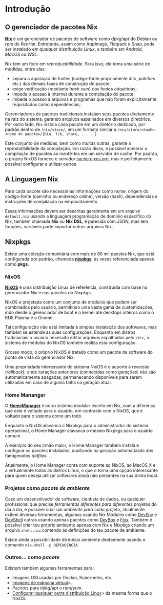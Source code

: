 # Introdução

## O gerenciador de pacotes Nix

**[Nix](https://nixos.org/explore.html)** é um gerenciador de pacotes de software como dpkg/apt do Debian ou rpm do RedHat. Entretanto, assim como AppImage, Flatpack e Snap, pode ser instalado em *qualquer distribuição Linux*, e também em *Android*, *MacOS* ou *WSL*.

Nix tem um foco em _reproducibilidade_. Para isso, ele toma uma série de medidas, entre elas:

- separa a aquisição de fontes (código-fonte propriamente dito, _patches_ etc.) das demais fases de construção do pacote;
- exige verificação (mediante _hash sum_) das fontes adquiridas;
- impede o acesso à Internet durante a compilação do pacote;
- impede o acesso a arquivos e programas que não foram explicitamente requisitados como dependências;

Gerenciadores de pacotes tradicionais instalam seus pacotes diretamente na raiz do sistema, gerando arquivos espalhados em diversos diretórios.
Por outro lado, Nix instala cada pacote em um diretório dedicado, por padrão dentro de `/nix/store/`, em um formato similar a `/nix/store/<hash>-<nome do pacote>/{bin, lib, share, . . . }`


Este conjunto de medidas, bem como muitas outras, garante a reprodutibilidade da compilação. Em razão disso, é possível acelerar a compilação de pacotes ao mantê-los em um servidor de cache.
Por padrão, o projeto NixOS fornece o servidor [cache.nixos.org](https://cache.nixos.org), mas é perfeitamente possível configurar e utilizar outros.

## A Linguagem Nix

Para cada pacote são necessárias informações como nome, origem do código-fonte (caminho ou endereço online), versão (hash), dependências e instruções de compilação ou empacotamento. 

Essas informações devem ser descritas geralmente em um arquivo `default.nix` usando a linguagem programação de domínio especifico do Nix, também chamada **Nix** ou **Nix DSL**, é parecida com JSON, mas tem funções, variáveis pode importar outros arquivos Nix.

## Nixpkgs

Existe uma coleção comunitária com mais de 80 mil pacotes Nix, que está configurada por padrão, chamada **[nixpkgs](https://search.nixos.org)**, às vezes referenciada apenas como **pkgs**. 


### NixOS

**[NixOS](https://nixos.org/)** é uma distribuição Linux de referência, construída com base no gerenciador Nix e nos pacotes do Nixpkgs.

NixOS é projetada como um conjunto de módulos que podem ser combinados pelo usuário, permitindo uma vasta gama de customizações, indo desde o gerenciador de boot e o kernel até desktops inteiros como o KDE Plasma e o Gnome.

Tal configuração não está limitada à simples instalação dos softwares, mas também se estende às suas configurações. Enquanto em distros tradicionais o usuário necessita editar arquivos espalhados pelo `/etc`, o sistema de módulos do NixOS também realiza esta configuração.

Grosso modo, o próprio NixOS é tratado como um pacote de software do ponto de vista do gerenciador Nix.

Uma propriedade interessante do sistema NixOS é o suporte à reversão (_rollback_), onde iterações anteriores (conhecidas como _gerações_) não são automaticamente apagadas, permanecendo disponíveis para serem utilizadas em caso de alguma falha na geração atual.


### Home Mananger

O **[HomeManager](https://nix-community.github.io/home-manager)** é outro sistema modular escrito em Nix, com a diferença que este é voltado para o usuário, em contraste com o NixOS, que é voltado para o sistema como um todo.

Enquanto o NixOS alavanca o Nixpkgs para o administrador do sistema operacional, o Home Manager alavanca o mesmo Nixpkgs para o usuário comum. 

A exemplo do seu irmão maior, o Home Manager também instala e configura os pacotes instalados, auxiliando na geração automatizada dos famigerados _dotfiles_.

Atualmente, o Home Manager conta com suporte ao NixOS, ao MacOS X e a virtualmente todas as distros Linux, o que o torna uma opção interessante para quem deseja utilizar softwares ainda não presentes na sua distro local.

### Projetos como *pacote de ambiente*

Caso um desenvolvedor de software, cientista de dados, ou qualquer profissional que precise *ferramentas diferentes para diferentes projetos* do dia a dia, é possível criar um *ambiente para cada projeto*, atualmente exitem diversas ferramentas, algumas usando Nix Modules como [DevEnv](https://github.com/cachix/devenv) e [DevShell](https://github.com/numtide/devshell) outras usando apenas pacotes como [DevBox](https://github.com/jetpack-io/devbox) e [Flox](https://github.com/flox/flox). Também é possível criar teu próprio ambiente apenas com Nix e Nixpkgs criando um arquivo `shell.nix` contendo as definições do teu pacote de ambiente.

Existe ainda a possibilidade de iniciar ambiente diretamente usando o comando `nix-shell -p DEPENDENCIA`.

### Outros… como *pacote*

Existem também algumas ferramentas para:

- Imagens OSI usadas por Docker, Kubernetes, etc.
- [Imagens de máquina virtual](https://github.com/nix-community/nixos-generators)>.
- Pacotes para dpkg/apt e rpm/yum.
- [Configurar qualquer outra distribuição Linux](https://github.com/numtide/system-manager)> da mesma forma que o NixOS.
